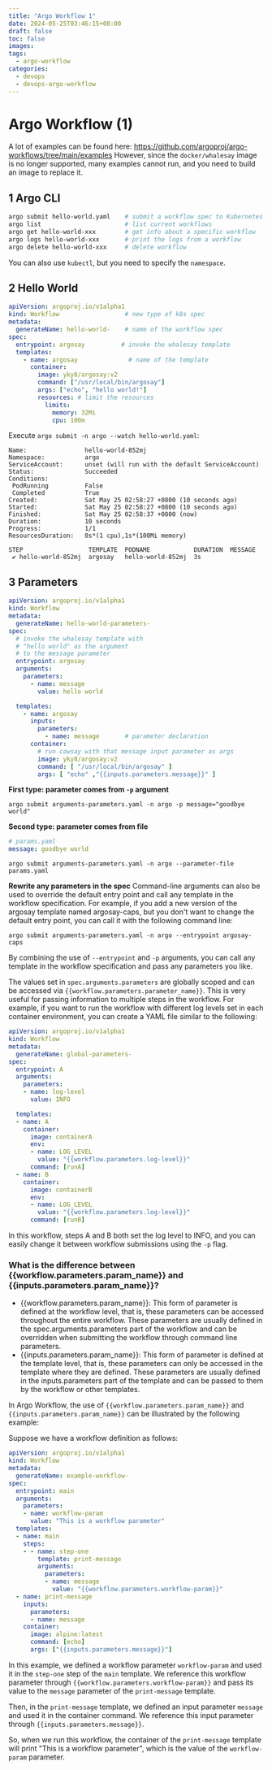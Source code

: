 ```yaml
---
title: "Argo Workflow 1"
date: 2024-05-25T03:46:15+08:00
draft: false
toc: false
images:
tags:
  - argo-workflow
categories:
  - devops
  - devops-argo-workflow
---
```


# Argo Workflow (1)

A lot of examples can be found here: https://github.com/argoproj/argo-workflows/tree/main/examples
However, since the `docker/whalesay` image is no longer supported, many examples cannot run, and you need to build an image to replace it.

## 1 Argo CLI

```sh
argo submit hello-world.yaml    # submit a workflow spec to Kubernetes
argo list                       # list current workflows
argo get hello-world-xxx        # get info about a specific workflow
argo logs hello-world-xxx       # print the logs from a workflow
argo delete hello-world-xxx     # delete workflow
```

You can also use `kubectl`, but you need to specify the `namespace`.

## 2 Hello World

```yaml
apiVersion: argoproj.io/v1alpha1
kind: Workflow                  # new type of k8s spec
metadata:
  generateName: hello-world-    # name of the workflow spec
spec:
  entrypoint: argosay          # invoke the whalesay template
  templates:
    - name: argosay              # name of the template
      container:
        image: yky8/argosay:v2
        command: ["/usr/local/bin/argosay"]
        args: ["echo", "hello world!"]
        resources: # limit the resources
          limits:
            memory: 32Mi
            cpu: 100m
```
Execute `argo submit -n argo --watch hello-world.yaml`:
```text
Name:                hello-world-852mj
Namespace:           argo
ServiceAccount:      unset (will run with the default ServiceAccount)
Status:              Succeeded
Conditions:
 PodRunning          False
 Completed           True
Created:             Sat May 25 02:58:27 +0800 (10 seconds ago)
Started:             Sat May 25 02:58:27 +0800 (10 seconds ago)
Finished:            Sat May 25 02:58:37 +0800 (now)
Duration:            10 seconds
Progress:            1/1
ResourcesDuration:   0s*(1 cpu),1s*(100Mi memory)

STEP                  TEMPLATE  PODNAME            DURATION  MESSAGE
 ✔ hello-world-852mj  argosay   hello-world-852mj  3s
```

## 3 Parameters

```yaml
apiVersion: argoproj.io/v1alpha1
kind: Workflow
metadata:
  generateName: hello-world-parameters-
spec:
  # invoke the whalesay template with
  # "hello world" as the argument
  # to the message parameter
  entrypoint: argosay
  arguments:
    parameters:
      - name: message
        value: hello world

  templates:
    - name: argosay
      inputs:
        parameters:
          - name: message       # parameter declaration
      container:
        # run cowsay with that message input parameter as args
        image: yky8/argosay:v2
        command: [ "/usr/local/bin/argosay" ]
        args: [ "echo" ,"{{inputs.parameters.message}}" ]
```
**First type: parameter comes from `-p` argument**
```shell
argo submit arguments-parameters.yaml -n argo -p message="goodbye world"
```
**Second type: parameter comes from file**
```yaml
# params.yaml
message: goodbye world
```
```shell
argo submit arguments-parameters.yaml -n argo --parameter-file params.yaml
```
**Rewrite any parameters in the spec**
Command-line arguments can also be used to override the default entry point and call any template in the workflow specification. For example, if you add a new version of the argosay template named argosay-caps, but you don't want to change the default entry point, you can call it with the following command line:

```shell
argo submit arguments-parameters.yaml -n argo --entrypoint argosay-caps
```

By combining the use of `--entrypoint` and `-p` arguments, you can call any template in the workflow specification and pass any parameters you like.

The values set in `spec.arguments.parameters` are globally scoped and can be accessed via `{{workflow.parameters.parameter_name}}`. This is very useful for passing information to multiple steps in the workflow. For example, if you want to run the workflow with different log levels set in each container environment, you can create a YAML file similar to the following:

```yaml
apiVersion: argoproj.io/v1alpha1
kind: Workflow
metadata:
  generateName: global-parameters-
spec:
  entrypoint: A
  arguments:
    parameters:
    - name: log-level
      value: INFO

  templates:
  - name: A
    container:
      image: containerA
      env:
      - name: LOG_LEVEL
        value: "{{workflow.parameters.log-level}}"
      command: [runA]
  - name: B
    container:
      image: containerB
      env:
      - name: LOG_LEVEL
        value: "{{workflow.parameters.log-level}}"
      command: [runB]
```

In this workflow, steps A and B both set the log level to INFO, and you can easily change it between workflow submissions using the `-p` flag.

### What is the difference between {{workflow.parameters.param_name}} and {{inputs.parameters.param_name}}?

- {{workflow.parameters.param_name}}: This form of parameter is defined at the workflow level, that is, these parameters can be accessed throughout the entire workflow. These parameters are usually defined in the spec.arguments.parameters part of the workflow and can be overridden when submitting the workflow through command line parameters.
- {{inputs.parameters.param_name}}: This form of parameter is defined at the template level, that is, these parameters can only be accessed in the template where they are defined. These parameters are usually defined in the inputs.parameters part of the template and can be passed to them by the workflow or other templates.

In Argo Workflow, the use of `{{workflow.parameters.param_name}}` and `{{inputs.parameters.param_name}}` can be illustrated by the following example:

Suppose we have a workflow definition as follows:

```yaml
apiVersion: argoproj.io/v1alpha1
kind: Workflow
metadata:
  generateName: example-workflow-
spec:
  entrypoint: main
  arguments:
    parameters:
    - name: workflow-param
      value: "This is a workflow parameter"
  templates:
  - name: main
    steps:
    - - name: step-one
        template: print-message
        arguments:
          parameters:
          - name: message
            value: "{{workflow.parameters.workflow-param}}"
  - name: print-message
    inputs:
      parameters:
      - name: message
    container:
      image: alpine:latest
      command: [echo]
      args: ["{{inputs.parameters.message}}"]
```

In this example, we defined a workflow parameter `workflow-param` and used it in the `step-one` step of the `main` template. We reference this workflow parameter through `{{workflow.parameters.workflow-param}}` and pass its value to the `message` parameter of the `print-message` template.

Then, in the `print-message` template, we defined an input parameter `message` and used it in the container command. We reference this input parameter through `{{inputs.parameters.message}}`.

So, when we run this workflow, the container of the `print-message` template will print "This is a workflow parameter", which is the value of the `workflow-param` parameter.